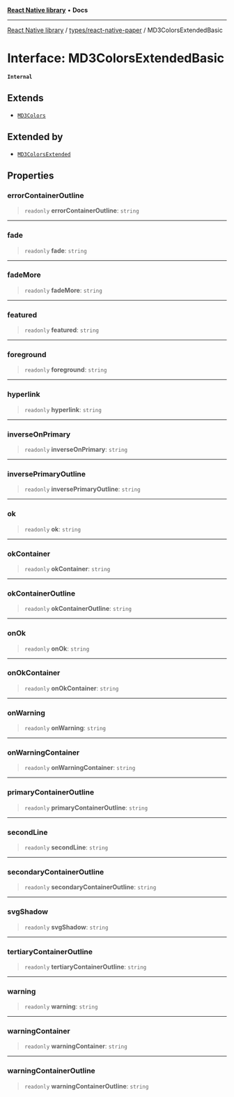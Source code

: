 [**React Native library**](../../../index.md) • **Docs**

***

[React Native library](../../../modules.md) / [types/react-native-paper](../index.md) / MD3ColorsExtendedBasic

# Interface: MD3ColorsExtendedBasic

**`Internal`**

## Extends

- [`MD3Colors`](../type-aliases/MD3Colors.md)

## Extended by

- [`MD3ColorsExtended`](MD3ColorsExtended.md)

## Properties

### errorContainerOutline

> `readonly` **errorContainerOutline**: `string`

***

### fade

> `readonly` **fade**: `string`

***

### fadeMore

> `readonly` **fadeMore**: `string`

***

### featured

> `readonly` **featured**: `string`

***

### foreground

> `readonly` **foreground**: `string`

***

### hyperlink

> `readonly` **hyperlink**: `string`

***

### inverseOnPrimary

> `readonly` **inverseOnPrimary**: `string`

***

### inversePrimaryOutline

> `readonly` **inversePrimaryOutline**: `string`

***

### ok

> `readonly` **ok**: `string`

***

### okContainer

> `readonly` **okContainer**: `string`

***

### okContainerOutline

> `readonly` **okContainerOutline**: `string`

***

### onOk

> `readonly` **onOk**: `string`

***

### onOkContainer

> `readonly` **onOkContainer**: `string`

***

### onWarning

> `readonly` **onWarning**: `string`

***

### onWarningContainer

> `readonly` **onWarningContainer**: `string`

***

### primaryContainerOutline

> `readonly` **primaryContainerOutline**: `string`

***

### secondLine

> `readonly` **secondLine**: `string`

***

### secondaryContainerOutline

> `readonly` **secondaryContainerOutline**: `string`

***

### svgShadow

> `readonly` **svgShadow**: `string`

***

### tertiaryContainerOutline

> `readonly` **tertiaryContainerOutline**: `string`

***

### warning

> `readonly` **warning**: `string`

***

### warningContainer

> `readonly` **warningContainer**: `string`

***

### warningContainerOutline

> `readonly` **warningContainerOutline**: `string`
